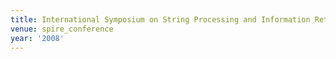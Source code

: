 ```yaml
---
title: International Symposium on String Processing and Information Retrieval (2008)
venue: spire_conference
year: '2008'
---
```

